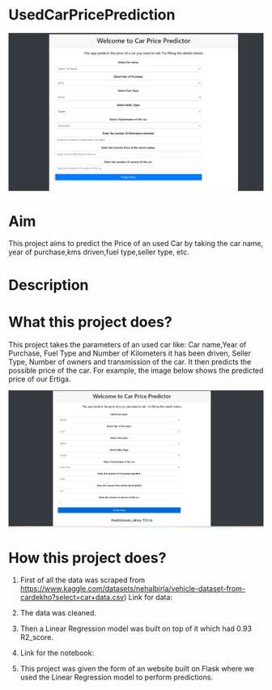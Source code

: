 # UsedCarPricePrediction

![](demo.png)

# Aim
This project aims to predict the Price of an used Car by taking the car name, year of purchase,kms driven,fuel type,seller type, etc.

# Description
# What this project does?
This project takes the parameters of an used car like: Car name,Year of Purchase, Fuel Type and Number of Kilometers it has been driven, Seller Type, Number of owners and transmission of the car.
It then predicts the possible price of the car. For example, the image below shows the predicted price of our Ertiga.

![](predict.png)

# How this project does?
1. First of all the data was scraped from https://www.kaggle.com/datasets/nehalbirla/vehicle-dataset-from-cardekho?select=car+data.csv)
   Link for data: 

2. The data was cleaned.

3. Then a Linear Regression model was built on top of it which had 0.93 R2_score.

4. Link for the notebook: 

5. This project was given the form of an website built on Flask where we used the Linear Regression model to perform predictions.
